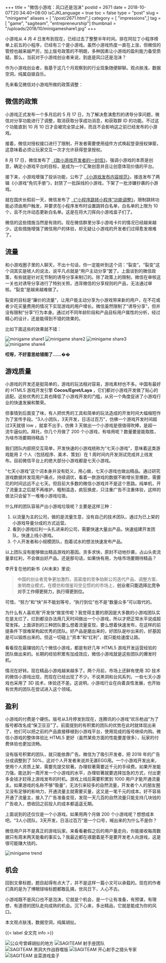+++
title = "微信小游戏：风口还是泡沫"
postid = 2671
date = 2018-10-07T20:34:40+08:00
isCJKLanguage = true
toc = false
type = "post"
slug = "minigame"
aliases = [ "/post/2671.html",]
category = [ "impressions",]
tag = [ "game", "sagiteam", "entrepreneurship"]
thumbnail = "/uploads/2018/10/minigameshare1.jpg"
+++


小游戏从 4 月 4 日发布到现在，已经过去了整整半年时间。排在阿拉丁小程序榜单上前五的小程序，已经有三个是小游戏。虽然小游戏热度一直在上涨，但微信的管控也越来越严厉，加上版号政策的不明朗，多种因素让小游戏的盈利能力备受质疑。那么，当前对于小游戏创业者来说，到底是风口还是泡沫？

作为小游戏创业者，我基于这几个月观察到的行业现象随便聊聊。观点肤浅，数据空洞，纯属自娱自乐。

先来看见微信对小游戏所做的政策调整：<!-- more-->

## 微信的政策

小游戏正式发布一个多月后的 5 月 17 日，为了解决愈演愈烈的诱导分享问题，微信对分享功能进行了调整，取消获取分享成功消息，和获取群 ID 的功能。不过这个功能直到 10 月 10 日才会被完全禁止掉，而且不会影响这之前已经发布的小游戏。

接着，微信对授权接口进行了限制，开发者需要使用组件方式唤起登录授权弹窗，这意味着必须让玩家交互一次才允许获得登录授权。

8 月 17 日，微信发布了 [《致小游戏开发者的一封信》][2]，强调小游戏的本质是创意，确定小游戏平台的目标，是成为一个汇聚创意并且让创意体现价值的平台。

接下来，小游戏增强了投诉功能，公布了 [《小游戏发布内容规范》][3]，接连发布了两辑《小游戏“免坑手册”》，封禁了一批踩线的小游戏，下架了一批涉嫌抄袭的小游戏。

就在国庆长假前一天，微信发布了 [《“小程序跳转小程序”功能调整》][1]，限制跳转功能必须由用户触发，并要求在小程序发布时设置跳转白名单，白名单的上限为 10 个，且不允许动态更新白名单。这是在将大刀挥向小游戏盒子们了。

微信的这些措施当然是有效的。现在微信群里分享小游戏卡片的情况已经越来越少。这些措施增强了微信用户的体验，却无疑让小游戏的开发者们过得愈发艰难了。

## 流量

和小游戏圈子里的人聊天，不出十句话，你一定能听到这个词：“裂变”。“裂变”这个词其实是唬人的说法，说平凡点就是“用户主动分享”罢了。上面谈到的微信政策，有些就是针对无节制的诱导分享来制订的。除了政策上的限制，微信在审核这一关也对诱导分享进行了特别关照，违背微信的分享规则的产品，无法通过审核。“裂变”是越来越难做了。

裂变的目标是“廉价的流量”，让用户能主动分享为小游戏带来新的用户，在不花或者少花买量费用的情况下实现游戏的用户增长。微信虽然限制了“诱导分享”，但并没有限制“分享”行为本身。通过对不同年龄阶段和产品目标用户属性的分析，经过精心的设计，还是能得到不错的效果的。

比如下面这些的效果就不错：

![minigame share1][img1]
![minigame share2][img2]
![minigame share3][img3]
![minigame share4][img4]

**哎呀，不好意思给错图了……��**

## 游戏质量

小游戏的开发还是挺简单的，游戏的玩法相对容易，游戏素材也不多。中国有最好的 HTML5 游戏开发引擎 **Cocos/Egret/Laya** ，它们都对小游戏开发做了贴心的适配。这些优秀的工具也降低了小游戏开发的门槛，从另一个角度促进了小游戏行业的快速发展和繁荣。

但事情到后面变了味，有人把优秀的工具和简单的玩法造成的开发时间大幅缩短作为了宣传手段。“3人小团队，3天开发，日活过百万”，仿佛一个游戏开发时间超过3天就很 low ，就拿不出手，仿佛 3 天做出一个小游戏是很值得吹捧，是超一流牛逼似的。拜托，你几个月做了 200 个小游戏，有啥用呢？数量要是能取胜，为啥市场要期待精品？

我们团队内部把交互简单，开发快速的小游戏统称为“七天小游戏”，意味着这类游戏能用 2 个人（包括程序、美术、策划）在 1 周时间内开发测试完成并上线发布。目前微信平台上的绝大部分小游戏都是七天小游戏。

“七天小游戏”这个词本身并没有贬义，用心做，七天小游戏也做出精品。通过研究游戏数据并发现用户痛点，持续调优，看着一款游戏的数据不断增长至爆款，需要花的时间远远不止七天。但目前大多数的微信小游戏并不是这个思路。纯单机，开了流量主之后就不再维护，粗制滥造，疯狂换皮，只注重广告不注重体验，这样的做法只会留下一堆堆小游戏垃圾。

什么样的团队容易产出小游戏垃圾呢？主要是这样三种：

1. 以流量为主的公司，做的是流量生意，没有自己的技术团队，通过为已上架的小游戏导量分成的方式运营。
2. 看到小游戏红利一头扎进来的公司，需要快速大量出产品，快速组建开发团队，快速上线小游戏。
3. 个人开发者和小规模团队，抱着试水的想法快速发布产品。

以上团队没有能够做出精品游戏的基因。贪多求快，原封不动地抄袭，占山头卖流量拿红利，不会做出好产品。还是那句话，如果快有用，为啥市场要期待精品？

李开复在他的新书《AI未来》里说:

> 中国的创业者竞争更加激烈，高密度的竞争珀斯公司迭代产品、调整方案、发明商业模式。在模仿和借鉴司空见惯的的市场上，**创业者只能选择比竞争对手工作得更努力，执行得更到位。**

可惜，“努力”和“快”并不能划等号，“执行到位”也不是“数量众多”可以取代的。

为什么有人喜欢用“开发快”做宣传呢？我觉得主要的原因是大多数的小游戏团队实在是太烂了，烂到都没办法用几天时间做出一个小游戏，所以才把正常水平说成超常发挥。上面讲到的三种团队要么想着流量变现，要么想着快速发布，在这样的前提条件下很难架构起优秀的团队。好产品是磨出来的，好团队是吵出来的，好基因是可以锻炼出来的。但这一切碰上“资本”和“红利”，就只能给速度让路。

看看现在最赚钱的几个微信小游戏，都是有好几年 HTML5 游戏开发运营经验的团队做出来的。长期的经验积累有加成效应，微信小游戏就是这些团队的爆发时机。

情况在好转。现在精品小游戏越来越多了。两个月前，市场上还鲜有使用 3D 技术的微信小游戏出现，而现在已经出现了不少。不说黑洞和台风系列，一些七天小游戏也采用了 3D 技术，体验还不差。这说明，小游戏行业在向着良性发展，也开始有优秀的团队在尝试进入这个领域。

## 盈利

小游戏的付费是个硬伤。版号从3月停发到现在，连腾讯的小游戏“欢乐枪战”为了版号都改名成“保卫豆豆”了。前面提到的有积累的团队的优势在此时就体现出来了，他们可以把之前的产品直接移植到小游戏平台，使用现成的版号继续内购。微信小游戏的整体体验比 HTML5 更好（虽然某些方面的性能要差很多），玩家的付费体验也更加流畅。

没有版号积累的团队，就只能依靠广告。微信为了吸引开发者，把 2018 年的广告分成调整到了 50%，这对个人开发者来说并无甚EGG用。一个小游戏开发出来，使用个人资质上架，需要先提交软著。办理软著需要近千元的手续费。如果开发能力强，能达到一周开发一个小游戏的水平，办理软著就要选择加急的方式，付出更多金钱才赶得上游戏发布的时机。游戏上线后需要积累到 1000 用户才能开通流量主。如果游戏的名称不够“吸量”，无法引来较多的自然流量，开发者个人的朋友圈又没有足够的影响力，开通流量主就需要买量，这又是一笔千元的成本。好不容易开通了流量主，接入了广告准备变现，发现一天几百的自然流量只能支持几块钱的广告收入，想收回之前投入的成本都遥遥无期。

上面说到的还仅仅是一个小游戏。如果用两个月做 200 个小游戏呢？想想成本吧。“3人小团队，3天开发，日活过百万”是一个口号，喊出来的为什么不是你？

微信用户并不是真正的游戏玩家。来看看暑假之后的用户量走向，你能接收每周数据只有周末两天能看的事实么？我最近都在琢磨着是不是要开发老人向游戏，这是很可能赚大钱的。

![minigame trend][img5]

## 机会

回到文章标题，题目起得有点大了，并不是这样一篇小文可以承载的。现在的作者们真的是为了博眼球啥标题都敢乱搞，世风日下，人心不古。

小游戏既不是风口也不是泡沫，它就是个机会，是一个让有准备，有预谋，有理想，有道德的团队走向成熟的机会。沉下心来，多出精品，它就是能成为你的风口。

本文观点肤浅，数据空洞，纯属胡扯。

{{< label 全文完 info >}}

![公众号曾嵘胡扯的地方][mp]
![SAGITEAM 射手座团队][sagiteam]
![SAGITEAM 黑洞大作战吞噬版][hole]
![SAGITEAM 开心射手之猎头专家][ysf]
![SAGITEAM 韭菜游戏盒子][box]

[1]: https://developers.weixin.qq.com/community/minigame/doc/000c841982c730851f77b00a95b801
[2]: https://mp.weixin.qq.com/s?__biz=MzU0ODg0NDM4NA==&mid=2247483891&idx=1&sn=03bd2fe1a41904468d61d6182bd0c672&chksm=fbb9a7fcccce2eeadbaadc562d0839ea9128da4146bb0f79c44988e76355f2151a858b0b5239&scene=21#wechat_redirect
[3]: https://developers.weixin.qq.com/community/minigame/doc/00068891d880204ea267d0a6e5b801

[img1]: /uploads/2018/10/minigameshare1.jpg
[img2]: /uploads/2018/10/minigameshare2.jpg
[img3]: /uploads/2018/10/minigameshare3.jpg
[img4]: /uploads/2018/10/minigameshare4.jpg
[img5]: /uploads/2018/10/minigametrend.jpg

[sagiteam]: /uploads/2018/10/project-sagiteam.png
[mp]: /uploads/2018/10/mp-zrong-net-258.jpg
[hole]: /uploads/2018/10/project-game-hole-qr.jpg
[ysf]: /uploads/2018/10/project-game-ysf-wxqr.jpg
[box]: /uploads/2018/10/project-game-box.png